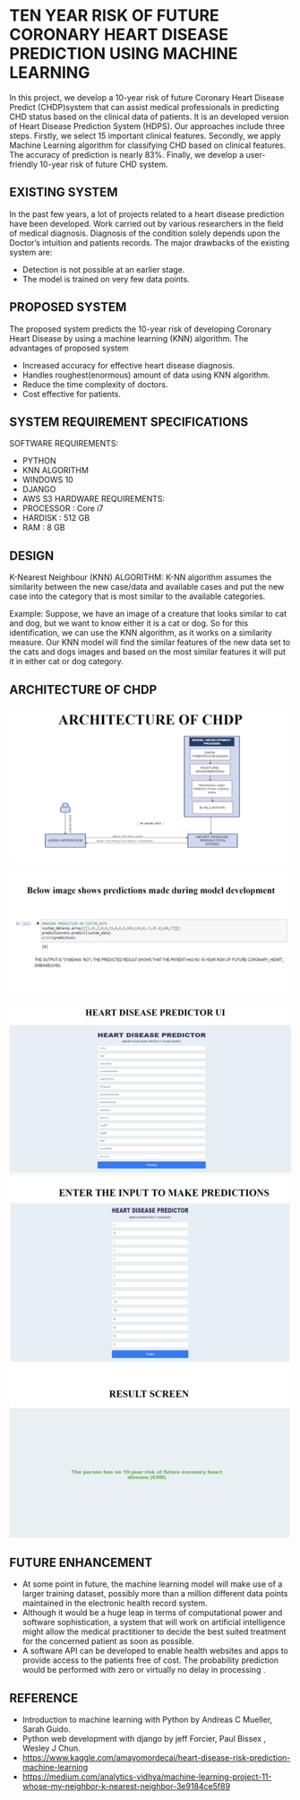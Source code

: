 
# TEN YEAR RISK OF FUTURE CORONARY HEART DISEASE PREDICTION USING MACHINE LEARNING 


In this project, we develop a 10-year risk of future Coronary Heart Disease Predict (CHDP)system that can assist medical professionals in predicting CHD status based on the clinical data of patients. 
It is an developed version of Heart Disease Prediction System (HDPS). Our approaches include three steps. Firstly, we select 15 important clinical features. Secondly, we apply Machine Learning algorithm for classifying CHD based on clinical features. The accuracy of prediction is nearly 83%. Finally, we develop a user-friendly 10-year risk of future CHD system. 


## EXISTING SYSTEM

In the past few years, a lot of projects related to a heart disease prediction have been developed. Work carried out by various researchers in the field of medical diagnosis. 
Diagnosis of the condition solely depends upon the Doctor’s intuition and patients records. The major drawbacks of the existing system are: 
- Detection is not possible at an earlier stage. 
- The model is trained on very few data points.

## PROPOSED SYSTEM
The proposed system predicts the 10-year risk of developing Coronary Heart Disease by using a machine learning (KNN) algorithm. 
The advantages of proposed system 
  - Increased accuracy for effective heart disease diagnosis.
  - Handles roughest(enormous) amount of data using KNN algorithm. 
  - Reduce the time complexity of doctors.
  - Cost effective for patients.

## SYSTEM REQUIREMENT SPECIFICATIONS
SOFTWARE REQUIREMENTS: 
- PYTHON
- KNN ALGORITHM
- WINDOWS 10
- DJANGO
- AWS S3
HARDWARE REQUIREMENTS:
- PROCESSOR  : Core i7
- HARDISK    :  512 GB
- RAM 		 :  8 GB
## DESIGN

K-Nearest Neighbour (KNN) ALGORITHM: 
K-NN algorithm assumes the similarity between the new case/data and available cases and put the new case into the category that is most similar to the available categories.

Example: Suppose, we have an image of a creature that looks similar to cat and dog, but we want to know either it is a cat or dog. So for this identification, we can use the KNN algorithm, as it works on a similarity measure. Our KNN model will find the similar features of the new data set to the cats and dogs images and based on the most similar features it will put it in either cat or dog category.

## ARCHITECTURE OF CHDP
![architecture](https://github.com/munazzaznoor/project_heart_disease/blob/master/screenshot/architecture.png?raw=true)


![architecture](https://github.com/munazzaznoor/project_heart_disease/blob/master/screenshot/predictions_during_devlopment.png?raw=true)


![user_interfeace](https://github.com/munazzaznoor/project_heart_disease/blob/master/screenshot/user_interfeace.png?raw=true)
![making_predictions](https://github.com/munazzaznoor/project_heart_disease/blob/master/screenshot/making_predictions.png?raw=true)
![result](https://github.com/munazzaznoor/project_heart_disease/blob/master/screenshot/result.png?raw=true)


## FUTURE ENHANCEMENT
- At some point in future, the machine learning model will make use of a larger training dataset, possibly more than a million different data points maintained in the electronic health record system. 
- Although it would be a huge leap in terms of computational power and software sophistication, a system that will work on artificial intelligence might allow the medical practitioner to decide the best suited treatment for the concerned patient as soon as possible. 
- A software API can be developed to enable health websites and apps to provide access to the patients free of cost. The probability prediction would be performed with zero or virtually no delay in processing .

## REFERENCE

- Introduction to machine learning with Python by  Andreas C Mueller, Sarah Guido.
- Python web development with django by jeff Forcier, ‎Paul Bissex ,‎ Wesley J Chun.
- https://www.kaggle.com/amayomordecai/heart-disease-risk-prediction-machine-learning
- https://medium.com/analytics-vidhya/machine-learning-project-11-whose-my-neighbor-k-nearest-neighbor-3e9184ce5f89
